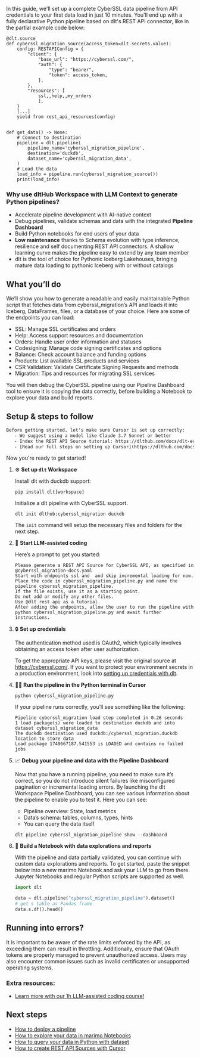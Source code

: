 In this guide, we'll set up a complete CyberSSL data pipeline from API credentials to your first data load in just 10 minutes. You'll end up with a fully declarative Python pipeline based on dlt's REST API connector, like in the partial example code below:

```python-outcome
@dlt.source
def cyberssl_migration_source(access_token=dlt.secrets.value):
    config: RESTAPIConfig = {
        "client": {
            "base_url": "https://cyberssl.com/",
            "auth": {
                "type": "bearer",
                "token": access_token,
            },
        },
        "resources": [
            ssl,,help,,my_orders
            ],
    }
    [...]
    yield from rest_api_resources(config)


def get_data() -> None:
    # Connect to destination
    pipeline = dlt.pipeline(
        pipeline_name='cyberssl_migration_pipeline',
        destination='duckdb',
        dataset_name='cyberssl_migration_data', 
    )
    # Load the data
    load_info = pipeline.run(cyberssl_migration_source())
    print(load_info) 
```

### Why use dltHub Workspace with LLM Context to generate Python pipelines?

- Accelerate pipeline development with AI-native context
- Debug pipelines, validate schemas and data with the integrated **Pipeline Dashboard**
- Build Python notebooks for end users of your data
- **Low maintenance** thanks to Schema evolution with type inference, resilience and self documenting REST API connectors. A shallow learning curve makes the pipeline easy to extend by any team member
- dlt is the tool of choice for Pythonic Iceberg Lakehouses, bringing mature data loading to pythonic Iceberg with or without catalogs

## What you’ll do

We’ll show you how to generate a readable and easily maintainable Python script that fetches data from cyberssl_migration’s API and loads it into Iceberg, DataFrames, files, or a database of your choice. Here are some of the endpoints you can load:

- SSL: Manage SSL certificates and orders
- Help: Access support resources and documentation
- Orders: Handle user order information and statuses
- Codesigning: Manage code signing certificates and options
- Balance: Check account balance and funding options
- Products: List available SSL products and services
- CSR Validation: Validate Certificate Signing Requests and methods
- Migration: Tips and resources for migrating SSL services

You will then debug the CyberSSL pipeline using our Pipeline Dashboard tool to ensure it is copying the data correctly, before building a Notebook to explore your data and build reports.

## Setup & steps to follow

```default
Before getting started, let's make sure Cursor is set up correctly:
   - We suggest using a model like Claude 3.7 Sonnet or better
   - Index the REST API Source tutorial: https://dlthub.com/docs/dlt-ecosystem/verified-sources/rest_api/ and add it to context as **@dlt rest api**
   - [Read our full steps on setting up Cursor](https://dlthub.com/docs/dlt-ecosystem/llm-tooling/cursor-restapi#23-configuring-cursor-with-documentation)
```

Now you're ready to get started!

1. ⚙️ **Set up `dlt` Workspace**
    
    Install dlt with duckdb support:
    ```shell
    pip install dlt[workspace]
    ```

    Initialize a dlt pipeline with CyberSSL support.
    ```shell
    dlt init dlthub:cyberssl_migration duckdb
    ```

    The `init` command will setup the necessary files and folders for the next step.
    
2. 🤠 **Start LLM-assisted coding**
    
    Here’s a prompt to get you started:
    
    ```prompt
    Please generate a REST API Source for CyberSSL API, as specified in @cyberssl_migration-docs.yaml 
    Start with endpoints ssl and  and skip incremental loading for now. 
    Place the code in cyberssl_migration_pipeline.py and name the pipeline cyberssl_migration_pipeline. 
    If the file exists, use it as a starting point. 
    Do not add or modify any other files. 
    Use @dlt rest api as a tutorial. 
    After adding the endpoints, allow the user to run the pipeline with python cyberssl_migration_pipeline.py and await further instructions.
    ```

    
3. 🔒 **Set up credentials** 
    
    The authentication method used is OAuth2, which typically involves obtaining an access token after user authorization.
    
    To get the appropriate API keys, please visit the original source at https://cyberssl.com/.
    If you want to protect your environment secrets in a production environment, look into [setting up credentials with dlt](https://dlthub.com/docs/walkthroughs/add_credentials).
    
4. 🏃‍♀️ **Run the pipeline in the Python terminal in Cursor**
    
    ```shell
    python cyberssl_migration_pipeline.py
    ```
    
    If your pipeline runs correctly, you’ll see something like the following:
    
    ```shell
    Pipeline cyberssl_migration load step completed in 0.26 seconds
    1 load package(s) were loaded to destination duckdb and into dataset cyberssl_migration_data
    The duckdb destination used duckdb:/cyberssl_migration.duckdb location to store data
    Load package 1749667187.541553 is LOADED and contains no failed jobs
    ```
    
5. 📈 **Debug your pipeline and data with the Pipeline Dashboard**

    Now that you have a running pipeline, you need to make sure it’s correct, so you do not introduce silent failures like misconfigured pagination or incremental loading errors. By launching the dlt Workspace Pipeline Dashboard, you can see various information about the pipeline to enable you to test it. Here you can see:
    - Pipeline overview: State, load metrics
    - Data’s schema: tables, columns, types, hints
    - You can query the data itself
    
    ```shell
    dlt pipeline cyberssl_migration_pipeline show --dashboard
    ```
    
6. 🐍 **Build a Notebook with data explorations and reports**

    With the pipeline and data partially validated, you can continue with custom data explorations and reports. To get started, paste the snippet below into a new marimo Notebook and ask your LLM to go from there. Jupyter Notebooks and regular Python scripts are supported as well.

    
    ```python
    import dlt

   data = dlt.pipeline("cyberssl_migration_pipeline").dataset()
   # get s table as Pandas frame
   data.s.df().head()
    ```

## Running into errors?

It is important to be aware of the rate limits enforced by the API, as exceeding them can result in throttling. Additionally, ensure that OAuth tokens are properly managed to prevent unauthorized access. Users may also encounter common issues such as invalid certificates or unsupported operating systems.

### Extra resources:

- [Learn more with our 1h LLM-assisted coding course!](https://www.youtube.com/watch?v=GGid70rnJuM)

## Next steps

- [How to deploy a pipeline](https://dlthub.com/docs/walkthroughs/deploy-a-pipeline)
- [How to explore your data in marimo Notebooks](https://dlthub.com/docs/general-usage/dataset-access/marimo)
- [How to query your data in Python with dataset](https://dlthub.com/docs/general-usage/dataset-access/dataset)
- [How to create REST API Sources with Cursor](https://dlthub.com/docs/dlt-ecosystem/llm-tooling/cursor-restapi)